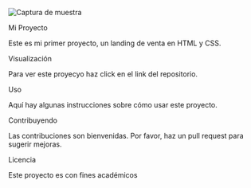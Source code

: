 ![Captura de muestra](https://github.com/Sergio-Michea/Proyecto1_Landing_de_Venta/assets/146788818/0a1e6279-ef9a-44a8-a33d-f4dab65ef645)

Mi Proyecto

Este es mi primer proyecto, un landing de venta en HTML y CSS.

Visualización

Para ver este proyecyo haz click en el link del repositorio.

Uso

Aquí hay algunas instrucciones sobre cómo usar este proyecto.

Contribuyendo

Las contribuciones son bienvenidas. Por favor, haz un pull request para sugerir mejoras.

Licencia

Este proyecto es con fines académicos
        
